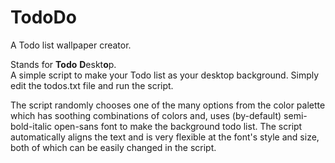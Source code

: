 # TodoDo
A Todo list wallpaper creator.

Stands for **Todo** **D**eskt**o**p.  
A simple script to make your Todo list as your desktop background. Simply edit the todos.txt file and run the script.  

The script randomly chooses one of the many options from the color palette which has soothing combinations of colors and, 
uses (by-default) semi-bold-italic open-sans font to make the background todo list. The script automatically aligns the text 
and is very flexible at the font's style and size, both of which can be easily changed in the script.
